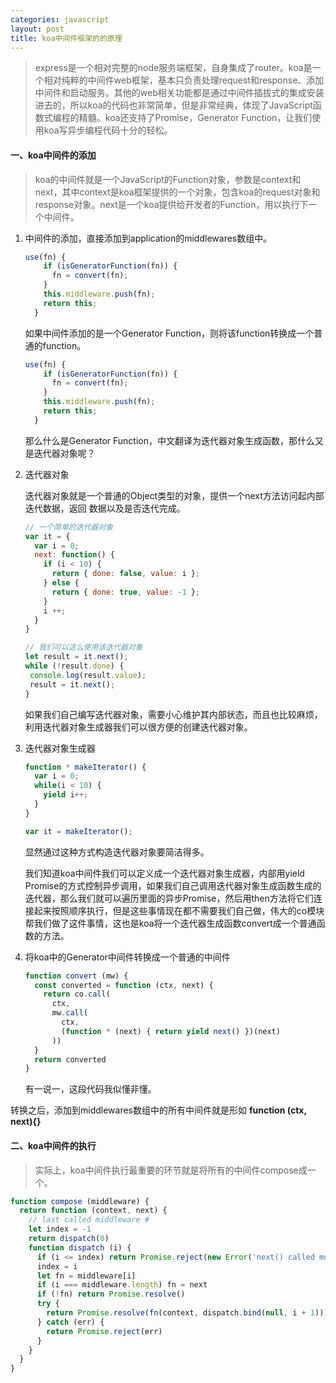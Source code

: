 ```yaml
---
categories: javascript
layout: post
title: koa中间件框架的的原理
---
```


> express是一个相对完整的node服务端框架，自身集成了router。koa是一个相对纯粹的中间件web框架，基本只负责处理request和response、添加中间件和启动服务。其他的web相关功能都是通过中间件插拔式的集成安装进去的，所以koa的代码也非常简单，但是非常经典，体现了JavaScript函数式编程的精髓。koa还支持了Promise，Generator Function，让我们使用koa写异步编程代码十分的轻松。

#### 一、koa中间件的添加
> koa的中间件就是一个JavaScript的Function对象，参数是context和next，其中context是koa框架提供的一个对象，包含koa的request对象和response对象。next是一个koa提供给开发者的Function，用以执行下一个中间件。

1. 中间件的添加，直接添加到application的middlewares数组中。

    ```javascript
    use(fn) {
        if (isGeneratorFunction(fn)) {
          fn = convert(fn);
        }
        this.middleware.push(fn);
        return this;
      }
    ```
    如果中间件添加的是一个Generator Function，则将该function转换成一个普通的function。

    ```javascript
    use(fn) {
        if (isGeneratorFunction(fn)) {
          fn = convert(fn);
        }
        this.middleware.push(fn);
        return this;
      }
    ```

    那么什么是Generator Function，中文翻译为迭代器对象生成函数，那什么又是迭代器对象呢？

2. 迭代器对象

    迭代器对象就是一个普通的Object类型的对象，提供一个next方法访问起内部迭代数据，返回
    数据以及是否迭代完成。

    ```javascript
    // 一个简单的迭代器对象
    var it = {
      var i = 0;
      next: function() {
        if (i < 10) {
          return { done: false, value: i };
        } else {
          return { done: true, value: -1 };
        }
        i ++;
      }
    }

    // 我们可以这么使用该迭代器对象
    let result = it.next();
    while (!result.done) {
     console.log(result.value); 
     result = it.next();
    }
    ```
    如果我们自己编写迭代器对象，需要小心维护其内部状态，而且也比较麻烦，利用迭代器对象生成器我们可以很方便的创建迭代器对象。

3. 迭代器对象生成器
    ```javascript
    function * makeIterator() {
      var i = 0;
      while(i < 10) {
        yield i++;
      }
    }

    var it = makeIterator();
    ```
    显然通过这种方式构造迭代器对象要简洁得多。

    我们知道koa中间件我们可以定义成一个迭代器对象生成器，内部用yield Promise的方式控制异步调用，如果我们自己调用迭代器对象生成函数生成的迭代器，那么我们就可以遍历里面的异步Promise，然后用then方法将它们连接起来按照顺序执行，但是这些事情现在都不需要我们自己做，伟大的co模块帮我们做了这件事情，这也是koa将一个迭代器生成函数convert成一个普通函数的方法。

4. 将koa中的Generator中间件转换成一个普通的中间件
    
    ```javascript
    function convert (mw) {
      const converted = function (ctx, next) {
        return co.call(
          ctx,
          mw.call(
            ctx,
            (function * (next) { return yield next() })(next)
          ))
      }
      return converted
    }
    ```
    有一说一，这段代码我似懂非懂。

转换之后，添加到middlewares数组中的所有中间件就是形如 **function (ctx, next){}**

#### 二、koa中间件的执行
> 实际上，koa中间件执行最重要的环节就是将所有的中间件compose成一个。

```javascript
function compose (middleware) {
  return function (context, next) {
    // last called middleware #
    let index = -1
    return dispatch(0)
    function dispatch (i) {
      if (i <= index) return Promise.reject(new Error('next() called multiple times'))
      index = i
      let fn = middleware[i]
      if (i === middleware.length) fn = next
      if (!fn) return Promise.resolve()
      try {
        return Promise.resolve(fn(context, dispatch.bind(null, i + 1)));
      } catch (err) {
        return Promise.reject(err)
      }
    }
  }
}
```







